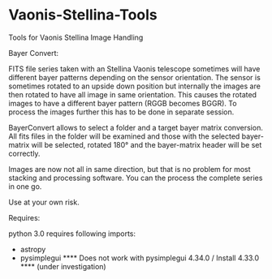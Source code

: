 # Vaonis-Stellina-Tools
Tools for Vaonis Stellina Image Handling


Bayer Convert:

FITS file series taken with an Stellina Vaonis telescope sometimes will have different bayer patterns depending on the sensor orientation. The sensor is sometimes rotated to an upside down position but internally the images are then rotated to have all image in same orientation. This causes the rotated images to have a different bayer pattern (RGGB becomes BGGR). To process the images further this has to be done in separate session.

BayerConvert allows to select a folder and a target bayer matrix conversion. All fits files in the folder will be examined and those with the selected bayer-matrix will be selected, rotated 180° and the bayer-matrix header will be set correctly.

Images are now not all in same direction, but that is no problem for most stacking and processing software. You can the process the complete series in one go.

Use at your own risk.


Requires: 

python 3.0
requires following imports:
- astropy
- pysimplegui **** Does not work with pysimplegui 4.34.0 / Install 4.33.0 **** (under investigation)
